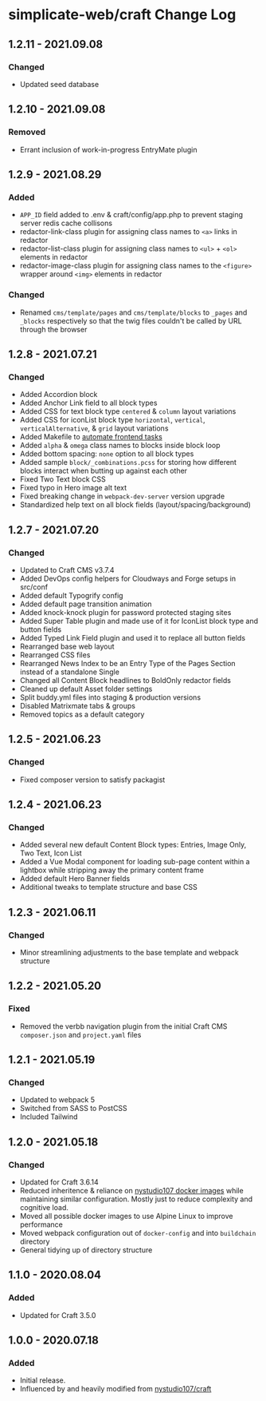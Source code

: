 # simplicate-web/craft Change Log

## 1.2.11 - 2021.09.08

### Changed
* Updated seed database




## 1.2.10 - 2021.09.08

### Removed
* Errant inclusion of work-in-progress EntryMate plugin




## 1.2.9 - 2021.08.29

### Added
* `APP_ID` field added to .env & craft/config/app.php to prevent staging server redis cache collisons
* redactor-link-class plugin for assigning class names to `<a>` links in redactor
* redactor-list-class plugin for assigning class names to `<ul>` + `<ol>` elements in redactor
* redactor-image-class plugin for assigning class names to the `<figure>` wrapper around `<img>` elements in redactor

### Changed
* Renamed `cms/template/pages` and `cms/template/blocks` to `_pages` and `_blocks` respectively so that the twig files couldn't be called by URL through the browser




## 1.2.8 - 2021.07.21
### Changed
* Added Accordion block
* Added Anchor Link field to all block types
* Added CSS for text block type `centered` & `column` layout variations
* Added CSS for iconList block type `horizontal`, `vertical`, `verticalAlternative`, & `grid` layout variations
* Added Makefile to [automate frontend tasks](https://nystudio107.com/blog/using-make-makefiles-to-automate-your-frontend-workflow)
* Added `alpha` & `omega` class names to blocks inside block loop
* Added bottom spacing: `none` option to all block types
* Added sample `block/_combinations.pcss` for storing how different blocks interact when butting up against each other
* Fixed Two Text block CSS
* Fixed typo in Hero image alt text
* Fixed breaking change in `webpack-dev-server` version upgrade
* Standardized help text on all block fields (layout/spacing/background)



## 1.2.7 - 2021.07.20
### Changed
* Updated to Craft CMS v3.7.4
* Added DevOps config helpers for Cloudways and Forge setups in src/conf
* Added default Typogrify config
* Added default page transition animation
* Added knock-knock plugin for password protected staging sites
* Added Super Table plugin and made use of it for IconList block type and button fields
* Added Typed Link Field plugin and used it to replace all button fields
* Rearranged base web layout
* Rearranged CSS files
* Rearranged News Index to be an Entry Type of the Pages Section instead of a standalone Single
* Changed all Content Block headlines to BoldOnly redactor fields
* Cleaned up default Asset folder settings
* Split buddy.yml files into staging & production versions
* Disabled Matrixmate tabs & groups
* Removed topics as a default category

## 1.2.5 - 2021.06.23
### Changed
* Fixed composer version to satisfy packagist

## 1.2.4 - 2021.06.23
### Changed
* Added several new default Content Block types: Entries, Image Only, Two Text, Icon List
* Added a Vue Modal component for loading sub-page content within a lightbox while stripping away the primary content frame
* Added default Hero Banner fields
* Additional tweaks to template structure and base CSS

## 1.2.3 - 2021.06.11
### Changed
* Minor streamlining adjustments to the base template and webpack structure

## 1.2.2 - 2021.05.20
### Fixed
* Removed the verbb navigation plugin from the initial Craft CMS `composer.json` and `project.yaml` files

## 1.2.1 - 2021.05.19
### Changed
* Updated to webpack 5
* Switched from SASS to PostCSS
* Included Tailwind


## 1.2.0 - 2021.05.18
### Changed
* Updated for Craft 3.6.14
* Reduced inheritence & reliance on [nystudio107 docker images](https://github.com/nystudio107/docker-images) while maintaining similar configuration. Mostly just to reduce complexity and cognitive load.
* Moved all possible docker images to use Alpine Linux to improve performance
* Moved webpack configuration out of `docker-config` and into `buildchain` directory
* General tidying up of directory structure


## 1.1.0 - 2020.08.04
### Added
* Updated for Craft 3.5.0


## 1.0.0 - 2020.07.18
### Added
* Initial release.
* Influenced by and heavily modified from [nystudio107/craft](https://github.com/nystudio107/craft)

